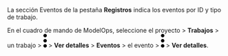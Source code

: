 La sección Eventos de la pestaña **Registros** indica los eventos por ID y tipo de trabajo.

En el cuadro de mando de ModelOps, seleccione el proyecto \> **Trabajos** \> un trabajo \> ![kebab menu](Images/zsz1597101912145.svg) \> **Ver detalles** \> **Eventos** \> el evento \> ![kebab menu](Images/zsz1597101912145.svg) \> **Ver detalles**.
